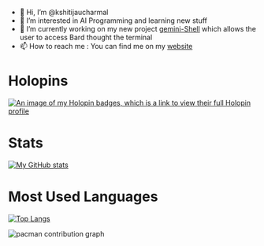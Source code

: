 - 👋 Hi, I’m @kshitijaucharmal
- 👀 I’m interested in AI Programming and learning new stuff
- 🌱 I’m currently working on my new project [gemini-Shell](https://github.com/kshitijaucharmal/geminishell) which
allows the user to access Bard thought the terminal
- 📫 How to reach me :
  You can find me on my [website](https://kshitijaucharmal.github.io)

# Holopins
[![An image of my Holopin badges, which is a link to view their full Holopin profile](https://holopin.me/kshitijaucharmal)](https://holopin.io/@kshitijaucharmal)

# Stats
[![My GitHub stats](https://github-readme-stats.vercel.app/api?username=kshitijaucharmal&show_icons=true&theme=radical)](https://github.com/anuraghazra/github-readme-stats)

# Most Used Languages
[![Top Langs](https://github-readme-stats.vercel.app/api/top-langs/?username=kshitijaucharmal&layout=compact&theme=radical)](https://github.com/anuraghazra/github-readme-stats)

<!---
kshitijaucharmal/kshitijaucharmal is a ✨ special ✨ repository because its `README.md` (this file) appears on your GitHub profile.
You can click the Preview link to take a look at your changes.

<picture>
  <source media="(prefers-color-scheme: dark)" srcset="https://raw.githubusercontent.com/kshitijaucharmal/kshitijaucharmal/output/github-contribution-grid-snake.svg">
  <source media="(prefers-color-scheme: light)" srcset="https://raw.githubusercontent.com/kshitijaucharmal/kshitijaucharmal/output/github-contribution-grid-snake.svg">
  <img alt="github contribution grid snake animation" src="https://raw.githubusercontent.com/kshitijaucharmal/kshitijaucharmal/output/github-contribution-grid-snake.svg">
</picture>
--->

<picture>
  <source media="(prefers-color-scheme: dark)" srcset="https://raw.githubusercontent.com/kshitijaucharmal/kshitijaucharmal/output/pacman-contribution-graph-dark.svg">
  <source media="(prefers-color-scheme: light)" srcset="https://raw.githubusercontent.com/kshitijaucharmal/kshitijaucharmal/output/pacman-contribution-graph.svg">
  <img alt="pacman contribution graph" src="https://raw.githubusercontent.com/kshitijaucharmal/kshitijaucharmal/output/pacman-contribution-graph.svg">
</picture>
